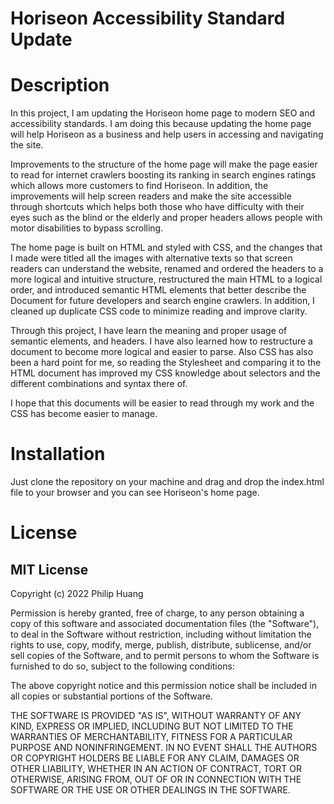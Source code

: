 # Horiseon Accessibility Standard Update

# Description

In this project, I am updating the Horiseon home page to modern SEO and accessibility standards.  I am doing this because updating the home page will help Horiseon as a business and help users in accessing and navigating the site.

Improvements to the structure of the home page will make the page easier to read for internet crawlers boosting its ranking in search engines ratings which allows more customers to find Horiseon.  In addition, the improvements will help screen readers and make the site accessible through shortcuts which helps both those who have difficulty with their eyes such as the blind or the elderly and proper headers allows people with motor disabilities to bypass scrolling.

The home page is built on HTML and styled with CSS, and the changes that I made were titled all the images with alternative texts so that screen readers can understand the website, renamed and ordered the headers to a more logical and intuitive structure, restructured the main HTML to a logical order, and introduced semantic HTML elements that better describe the Document for future developers and search engine crawlers.  In addition, I cleaned up duplicate CSS code to minimize reading and improve clarity.

Through this project, I have learn the meaning and proper usage of semantic elements, and headers.  I have also learned how to restructure a document to become more logical and easier to parse.  Also CSS has also been a hard point for me, so reading the Stylesheet and comparing it to the HTML document has improved my CSS knowledge about selectors and the different combinations and syntax there of. 

I hope that this documents will be easier to read through my work and the CSS has become easier to manage.


# Installation
Just clone the repository on your machine and drag and drop the index.html file to your browser and you can see Horiseon's home page.

# License

## MIT License

Copyright (c) 2022 Philip Huang

Permission is hereby granted, free of charge, to any person obtaining a copy
of this software and associated documentation files (the "Software"), to deal
in the Software without restriction, including without limitation the rights
to use, copy, modify, merge, publish, distribute, sublicense, and/or sell
copies of the Software, and to permit persons to whom the Software is
furnished to do so, subject to the following conditions:

The above copyright notice and this permission notice shall be included in all
copies or substantial portions of the Software.

THE SOFTWARE IS PROVIDED "AS IS", WITHOUT WARRANTY OF ANY KIND, EXPRESS OR
IMPLIED, INCLUDING BUT NOT LIMITED TO THE WARRANTIES OF MERCHANTABILITY,
FITNESS FOR A PARTICULAR PURPOSE AND NONINFRINGEMENT. IN NO EVENT SHALL THE
AUTHORS OR COPYRIGHT HOLDERS BE LIABLE FOR ANY CLAIM, DAMAGES OR OTHER
LIABILITY, WHETHER IN AN ACTION OF CONTRACT, TORT OR OTHERWISE, ARISING FROM,
OUT OF OR IN CONNECTION WITH THE SOFTWARE OR THE USE OR OTHER DEALINGS IN THE
SOFTWARE.